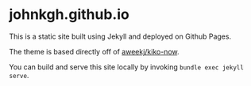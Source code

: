 # johnkgh.github.io

This is a static site built using Jekyll and deployed on Github Pages.

The theme is based directly off of [aweekj/kiko-now](https://github.com/aweekj/kiko-now).

You can build and serve this site locally by invoking `bundle exec jekyll serve`.
